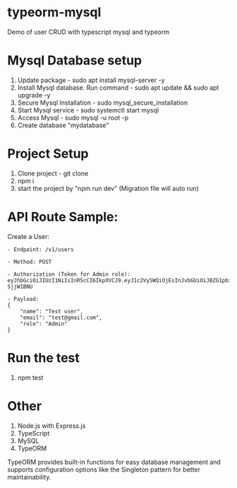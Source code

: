 # typeorm-mysql
Demo of user CRUD with typescript mysql and typeorm

# Mysql Database setup
1. Update package - sudo apt install mysql-server -y
2. Install Mysql database. Run command - sudo apt update && sudo apt upgrade -y
3. Secure Mysql Installation - sudo mysql_secure_installation
4. Start Mysql service - sudo systemctl start mysql
5. Access Mysql - sudo mysql -u root -p
6. Create database "mydatabase"

# Project Setup
1. Clone project - git clone <repository-url>
2. npm i
3. start the project by "npm run dev" (Migration file will auto run)

# API Route Sample:
Create a User:
    
    - Endpoint: /v1/users

    - Method: POST
    
    - Authorization (Token for Admin role): 
    eyJhbGciOiJIUzI1NiIsInR5cCI6IkpXVCJ9.eyJ1c2VySWQiOjEsInJvbGUiOiJBZG1pbiIsImlhdCI6MTczODQ4ODYzOX0.zdSFf6uoirEbKH2LNuvQB6lth4uH_kmK8_-SjjW1BNU
    
    - Payload: 
    {
        "name": "Test user",
        "email": "test@gmail.com",
        "role": "Admin"
    }

# Run the test
1. npm test

# Other
1. Node.js with Express.js
2. TypeScript
3. MySQL
4. TypeORM

TypeORM provides built-in functions for easy database management and supports configuration options like the Singleton pattern for better maintainability.